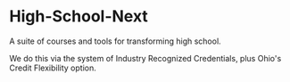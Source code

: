 # High-School-Next
A suite of courses and tools for transforming high school.

We do this via the system of Industry Recognized Credentials, plus Ohio's Credit Flexibility option.
